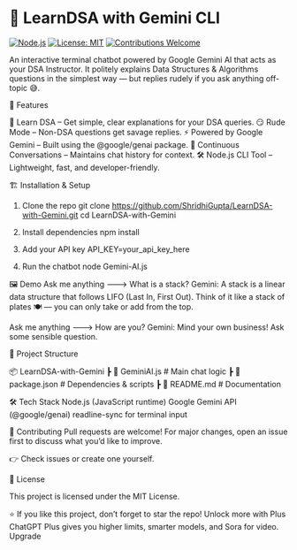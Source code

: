 # 📘 LearnDSA with Gemini CLI

[![Node.js](https://img.shields.io/badge/Node.js-18+-green.svg)](https://nodejs.org/) [![License: MIT](https://img.shields.io/badge/License-MIT-blue.svg)](LICENSE) [![Contributions Welcome](https://img.shields.io/badge/Contributions-Welcome-orange.svg)](../../issues)

An interactive terminal chatbot powered by Google Gemini AI that acts as your DSA Instructor.
It politely explains Data Structures & Algorithms questions in the simplest way — but replies rudely if you ask anything off-topic 😅.

🚀 Features

📘 Learn DSA – Get simple, clear explanations for your DSA queries.
😏 Rude Mode – Non-DSA questions get savage replies.
⚡ Powered by Google Gemini – Built using the @google/genai package.
🔄 Continuous Conversations – Maintains chat history for context.
🛠️ Node.js CLI Tool – Lightweight, fast, and developer-friendly.

🏗️ Installation & Setup
1. Clone the repo
git clone https://github.com/ShridhiGupta/LearnDSA-with-Gemini.git
cd LearnDSA-with-Gemini

2. Install dependencies
npm install

3. Add your API key
API_KEY=your_api_key_here

4. Run the chatbot
node Gemini-AI.js

🖼️ Demo
Ask me anything ---> What is a stack?
Gemini: A stack is a linear data structure that follows LIFO (Last In, First Out). 
        Think of it like a stack of plates 🍽️ — you can only take or add from the top.

Ask me anything ---> How are you?
Gemini: Mind your own business! Ask some sensible question.

📂 Project Structure

📦 LearnDSA-with-Gemini
┣ 📜 GeminiAI.js # Main chat logic
┣ 📜 package.json # Dependencies & scripts
┣ 📜 README.md # Documentation

🛠️ Tech Stack
Node.js (JavaScript runtime)
Google Gemini API (@google/genai)
readline-sync for terminal input

🤝 Contributing
Pull requests are welcome!
For major changes, open an issue first to discuss what you’d like to improve.

👉 Check issues or create one yourself.

📜 License

This project is licensed under the MIT License.

⭐ If you like this project, don’t forget to star the repo!
Unlock more with Plus
ChatGPT Plus gives you higher limits, smarter models, and Sora for video.
Upgrade
